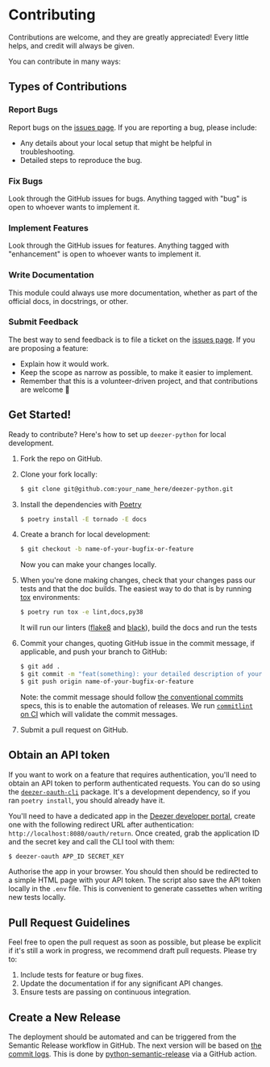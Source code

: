 # Contributing

Contributions are welcome, and they are greatly appreciated! Every little helps, and credit will always be given.

You can contribute in many ways:

## Types of Contributions

### Report Bugs

Report bugs on the [issues page]. If you are reporting a bug, please include:

- Any details about your local setup that might be helpful in troubleshooting.
- Detailed steps to reproduce the bug.

### Fix Bugs

Look through the GitHub issues for bugs. Anything tagged with "bug" is open to whoever wants to implement it.

### Implement Features

Look through the GitHub issues for features. Anything tagged with "enhancement" is open to whoever wants to implement it.

### Write Documentation

This module could always use more documentation, whether as part of the official docs, in docstrings, or other.

### Submit Feedback

The best way to send feedback is to file a ticket on the [issues page]. If you are proposing a feature:

- Explain how it would work.
- Keep the scope as narrow as possible, to make it easier to implement.
- Remember that this is a volunteer-driven project, and that contributions are welcome 🙂

## Get Started!

Ready to contribute? Here's how to set up `deezer-python` for local development.

1. Fork the repo on GitHub.

2. Clone your fork locally:

   ```bash
   $ git clone git@github.com:your_name_here/deezer-python.git
   ```

3. Install the dependencies with [Poetry]

   ```bash
   $ poetry install -E tornado -E docs
   ```

4. Create a branch for local development:

   ```bash
   $ git checkout -b name-of-your-bugfix-or-feature
   ```

   Now you can make your changes locally.

5. When you're done making changes, check that your changes pass our tests and that the doc builds. The easiest way to do that is by running [tox] environments:

   ```bash
   $ poetry run tox -e lint,docs,py38
   ```

   It will run our linters ([flake8] and [black]), build the docs and run the tests

6. Commit your changes, quoting GitHub issue in the commit message, if applicable, and push your branch to GitHub:

   ```bash
   $ git add .
   $ git commit -m "feat(something): your detailed description of your changes"
   $ git push origin name-of-your-bugfix-or-feature
   ```

   Note: the commit message should follow [the conventional commits][conventional-commits] specs, this is to enable the automation of releases. We run [`commitlint` on CI][commitlint] which will validate the commit messages.

7. Submit a pull request on GitHub.

## Obtain an API token

If you want to work on a feature that requires authentication, you'll need to obtain an API token to perform authenticated requests. You can do so using the [`deezer-oauth-cli`](https://pypi.org/project/deezer-oauth-cli/) package. It's a development dependency, so if you ran `poetry install`, you should already have it.

You'll need to have a dedicated app in the [Deezer developer portal][deezer-developers-myapps], create one with the following redirect URL after authentication: `http://localhost:8080/oauth/return`. Once created, grab the application ID and the secret key and call the CLI tool with them:

```bash
$ deezer-oauth APP_ID SECRET_KEY
```

Authorise the app in your browser. You should then should be redirected to a simple HTML page with your API token. The script also save the API token locally in the `.env` file. This is convenient to generate cassettes when writing new tests locally.

## Pull Request Guidelines

Feel free to open the pull request as soon as possible, but please be explicit if it's still a work in progress, we recommend draft pull requests. Please try to:

1. Include tests for feature or bug fixes.
2. Update the documentation if for any significant API changes.
3. Ensure tests are passing on continuous integration.

## Create a New Release

The deployment should be automated and can be triggered from the Semantic Release workflow in GitHub. The next version will be based on [the commit logs][commit-log]. This is done by [python-semantic-release] via a GitHub action.

[issues page]: https://github.com/browniebroke/deezer-python/issues
[poetry]: https://python-poetry.org/
[tox]: http://tox.readthedocs.io/en/stable/index.html
[flake8]: http://flake8.pycqa.org/en/latest/
[black]: https://github.com/ambv/black
[conventional-commits]: https://www.conventionalcommits.org
[commitlint]: https://github.com/marketplace/actions/commit-linter
[deezer-developers-myapps]: https://developers.deezer.com/myapps
[commit-log]: https://python-semantic-release.readthedocs.io/en/latest/commit-log-parsing.html#commit-log-parsing
[python-semantic-release]: https://python-semantic-release.readthedocs.io/en/latest/index.html
